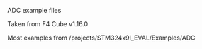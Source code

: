 ADC example files

Taken from F4 Cube v1.16.0

Most examples from /projects/STM324x9I_EVAL/Examples/ADC
